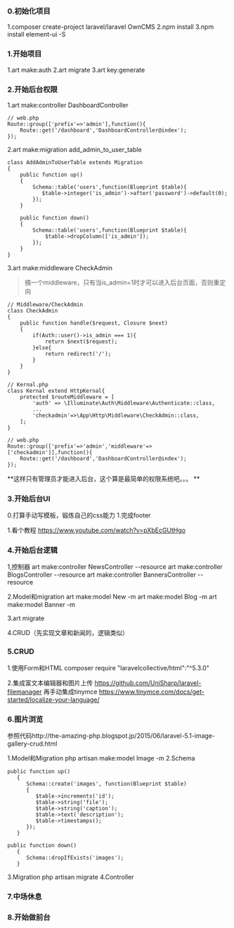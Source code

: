 ### 0.初始化项目
1.composer create-project laravel/laravel OwnCMS 
2.npm install 
3.npm install element-ui -S

### 1.开始项目
1.art make:auth 
2.art migrate 
3.art key:generate 

### 2.开始后台权限
1.art make:controller DashboardController 
```
// web.php
Route::group(['prefix'=>'admin'],function(){
    Route::get('/dashboard','DashboardController@index');
});
```

2.art make:migration add_admin_to_user_table 
```
class AddAdminToUserTable extends Migration
{
    public function up()
    {
        Schema::table('users',function(Blueprint $table){
           $table->integer('is_admin')->after('password')->default(0);
        });
    }

    public function down()
    {
        Schema::table('users',function(Blueprint $table){
            $table->dropColumn(['is_admin']);
        });
    }
}
```
3.art make:middleware CheckAdmin
>搞一个middleware，只有当is_admin=1时才可以进入后台页面，否则重定向
```
// Middleware/CheckAdmin
class CheckAdmin
{
    public function handle($request, Closure $next)
    {
        if(Auth::user()->is_admin === 1){
            return $next($request);
        }else{
            return redirect('/');
        }
    }
}

// Kernal.php
class Kernal extend HttpKernal{
    protected $routeMiddleware = [
        'auth' => \Illuminate\Auth\Middleware\Authenticate::class,
        ...
        'checkadmin'=>\App\Http\Middleware\CheckAdmin::class,
    ];
}

// web.php
Route::group(['prefix'=>'admin','middleware'=>['checkadmin']],function(){
    Route::get('/dashboard','DashboardController@index');
});
```

**这样只有管理员才能进入后台，这个算是最简单的权限系统吧。。。 **

### 3.开始后台UI
0.打算手动写模板，锻炼自己的css能力
1.完成footer

1.看个教程 https://www.youtube.com/watch?v=pXbEcGUtHgo


### 4.开始后台逻辑
1,控制器
art make:controller NewsController --resource
art make:controller BlogsController --resource 
art make:controller BannersController --resource 

2.Model和migration
art make:model New -m
art make:model Blog -m 
art make:model Banner -m 

3.art migrate 

4.CRUD（先实现文章和新闻的，逻辑类似）

### 5.CRUD 
1.使用Form和HTML
composer require "laravelcollective/html":"^5.3.0"

2.集成富文本编辑器和图片上传
https://github.com/UniSharp/laravel-filemanager 再手动集成tinymce https://www.tinymce.com/docs/get-started/localize-your-language/

### 6.图片浏览
参照代码http://the-amazing-php.blogspot.jp/2015/06/laravel-5.1-image-gallery-crud.html

1.Model和Migration
php artisan make:model Image -m
2.Schema
```
public function up()
   {
      Schema::create('images', function(Blueprint $table)
      {
         $table->increments('id');
         $table->string('file');
         $table->string('caption');
         $table->text('description');
         $table->timestamps();
      });
   }

public function down()
   {
      Schema::dropIfExists('images');
   }
```
3.Migration
php artisan migrate
4.Controller


### 7.中场休息

### 8.开始做前台

